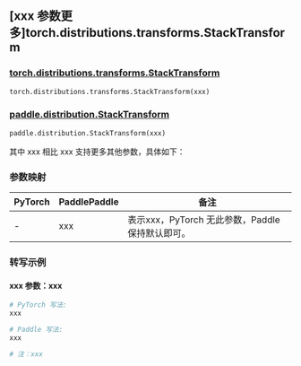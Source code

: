 ## [xxx 参数更多]torch.distributions.transforms.StackTransform

### [torch.distributions.transforms.StackTransform](https://pytorch.org/docs/1.13/distributions.html#torch.distributions.transforms.StackTransform)

```python
torch.distributions.transforms.StackTransform(xxx)
```

### [paddle.distribution.StackTransform](https://www.paddlepaddle.org.cn/documentation/docs/zh/develop/api/paddle/distribution/StackTransform_cn.html)

```python
paddle.distribution.StackTransform(xxx)
```

其中 xxx 相比 xxx 支持更多其他参数，具体如下：

### 参数映射

| PyTorch | PaddlePaddle | 备注 |
| ------- | ------------ | ---- |
|    -    |    xxx    | 表示xxx，PyTorch 无此参数，Paddle 保持默认即可。 |

### 转写示例

#### xxx 参数：xxx
``` python
# PyTorch 写法:
xxx

# Paddle 写法:
xxx

# 注：xxx
```
